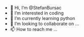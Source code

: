 - 👋 Hi, I’m @StefanBursac
- 👀 I’m interested in coding
- 🌱 I’m currently learning python
- 💞️ I’m looking to collaborate on ...
- 📫 How to reach me ...

<!---
StefanBursac/StefanBursac is a ✨ special ✨ repository because its `README.md` (this file) appears on your GitHub profile.
You can click the Preview link to take a look at your changes.
--->
